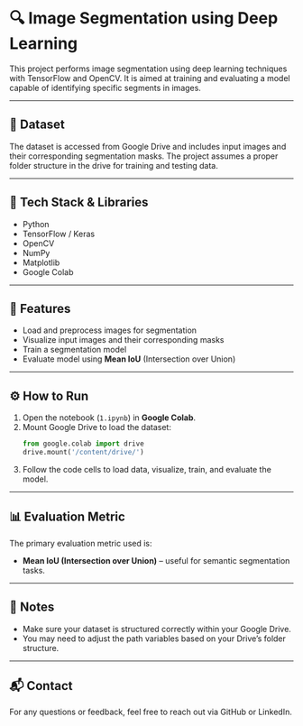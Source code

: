 # 🔍 Image Segmentation using Deep Learning

This project performs image segmentation using deep learning techniques with TensorFlow and OpenCV. It is aimed at training and evaluating a model capable of identifying specific segments in images.

---

## 📁 Dataset

The dataset is accessed from Google Drive and includes input images and their corresponding segmentation masks. The project assumes a proper folder structure in the drive for training and testing data.

---

## 🧰 Tech Stack & Libraries

- Python
- TensorFlow / Keras
- OpenCV
- NumPy
- Matplotlib
- Google Colab

---

## 🚀 Features

- Load and preprocess images for segmentation
- Visualize input images and their corresponding masks
- Train a segmentation model
- Evaluate model using **Mean IoU** (Intersection over Union)

---

## ⚙️ How to Run

1. Open the notebook (`1.ipynb`) in **Google Colab**.
2. Mount Google Drive to load the dataset:
   ```python
   from google.colab import drive
   drive.mount('/content/drive/')
   ```
3. Follow the code cells to load data, visualize, train, and evaluate the model.

---

## 📊 Evaluation Metric

The primary evaluation metric used is:

- **Mean IoU (Intersection over Union)** – useful for semantic segmentation tasks.

---

## 📎 Notes

- Make sure your dataset is structured correctly within your Google Drive.
- You may need to adjust the path variables based on your Drive’s folder structure.

---

## 📬 Contact

For any questions or feedback, feel free to reach out via GitHub or LinkedIn.

